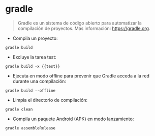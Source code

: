 # gradle

> Gradle es un sistema de código abierto para automatizar la compilación de proyectos.
> Más información: <https://gradle.org>.

- Compila un proyecto:

`gradle build`

- Excluye la tarea test:

`gradle build -x {{test}}`

- Ejecuta en modo offline para prevenir que Gradle acceda a la red durante una compilación:

`gradle build --offline`

- Limpia el directorio de compilación:

`gradle clean`

- Compila un paquete Android (APK) en modo lanzamiento:

`gradle assembleRelease`
